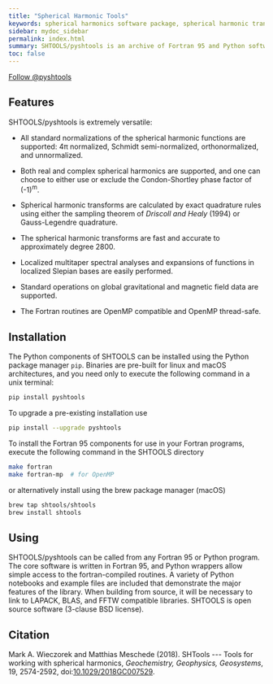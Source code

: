 ```yaml
---
title: "Spherical Harmonic Tools"
keywords: spherical harmonics software package, spherical harmonic transform, legendre functions, multitaper spectral analysis, Slepian functions, fortran, Python, gravity, magnetic field
sidebar: mydoc_sidebar
permalink: index.html
summary: SHTOOLS/pyshtools is an archive of Fortran 95 and Python software that can be used to perform spherical harmonic transforms, multitaper spectral analyses on the sphere, expansions of functions into Slepian bases, and standard operations on global gravitational and magnetic field data.
toc: false
---
```


<a href="https://twitter.com/pyshtools?ref_src=twsrc%5Etfw" class="twitter-follow-button" data-show-count="false">Follow @pyshtools</a><script async src="https://platform.twitter.com/widgets.js" charset="utf-8"></script>

## Features

SHTOOLS/pyshtools is extremely versatile:

* All standard normalizations of the spherical harmonic functions are supported: 4&pi; normalized, Schmidt semi-normalized, orthonormalized, and unnormalized.

* Both real and complex spherical harmonics are supported, and one can choose to either use or exclude the Condon-Shortley phase factor of (-1)<sup>m</sup>.

* Spherical harmonic transforms are calculated by exact quadrature rules using either the sampling theorem of *Driscoll and Healy* (1994) or Gauss-Legendre quadrature.

* The spherical harmonic transforms are fast and accurate to approximately degree 2800.

* Localized multitaper spectral analyses and expansions of functions in localized Slepian bases are easily performed.

* Standard operations on global gravitational and magnetic field data are supported.

* The Fortran routines are OpenMP compatible and OpenMP thread-safe.

## Installation

The Python components of SHTOOLS can be installed using the Python package manager `pip`. Binaries are pre-built for linux and macOS architectures, and you need only to execute the following command in a unix terminal:

```bash
pip install pyshtools
```

To upgrade a pre-existing installation use
```bash
pip install --upgrade pyshtools
```

To install the Fortran 95 components for use in your Fortran programs, execute the following command in the SHTOOLS directory

```bash
make fortran
make fortran-mp  # for OpenMP
```

or alternatively install using the brew package manager (macOS)

```bash
brew tap shtools/shtools
brew install shtools
```

## Using

SHTOOLS/pyshtools can be called from any Fortran 95 or Python program. The core software is written in Fortran 95, and Python wrappers allow simple access to the fortran-compiled routines. A variety of Python notebooks and example files are included that demonstrate the major features of the library. When building from source, it will be necessary to link to LAPACK, BLAS, and FFTW compatible libraries. SHTOOLS is open source software (3-clause BSD license).

## Citation

Mark A. Wieczorek and Matthias Meschede (2018). SHTools --- Tools for working with spherical harmonics, *Geochemistry, Geophysics, Geosystems*, 19, 2574-2592, doi:[10.1029/2018GC007529](https://doi.org/10.1029/2018GC007529).
